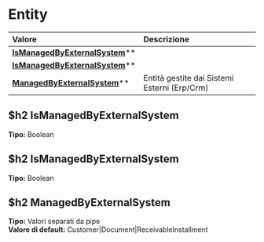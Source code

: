 # Entity

| Valore | Descrizione |
| :--- | :--- |
| [**IsManagedByExternalSystem**](entity.md#ismanagedbyexternalsystem)\*\* |  |
| [**IsManagedByExternalSystem**](entity.md#ismanagedbyexternalsystem)\*\* |  |
| [**ManagedByExternalSystem**](entity.md#managedbyexternalsystem)\*\* | Entità gestite dai Sistemi Esterni \(Erp/Crm\) |

## $h2 IsManagedByExternalSystem

**Tipo:** Boolean

## $h2 IsManagedByExternalSystem

**Tipo:** Boolean

## $h2 ManagedByExternalSystem

**Tipo:** Valori separati da pipe  
**Valore di default:** Customer\|Document\|ReceivableInstallment

